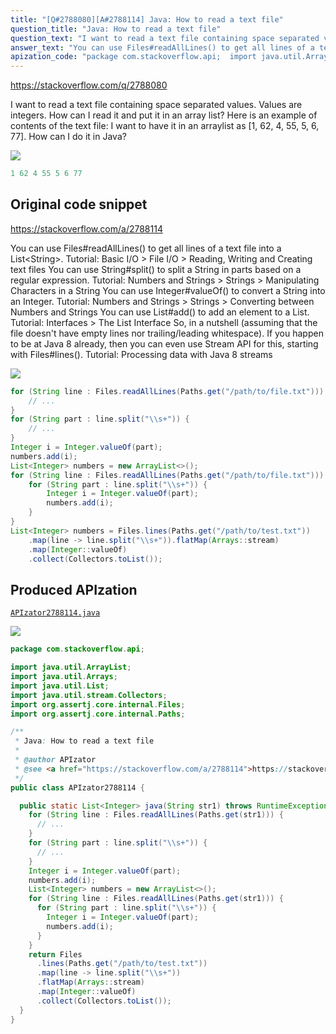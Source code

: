 ```yaml
---
title: "[Q#2788080][A#2788114] Java: How to read a text file"
question_title: "Java: How to read a text file"
question_text: "I want to read a text file containing space separated values. Values are integers. How can I read it and put it in an array list? Here is an example of contents of the text file: I want to have it in an arraylist as [1, 62, 4, 55, 5, 6, 77]. How can I do it in Java?"
answer_text: "You can use Files#readAllLines() to get all lines of a text file into a List<String>. Tutorial: Basic I/O > File I/O > Reading, Writing and Creating text files You can use String#split() to split a String in parts based on a regular expression. Tutorial: Numbers and Strings > Strings > Manipulating Characters in a String You can use Integer#valueOf() to convert a String into an Integer. Tutorial: Numbers and Strings > Strings > Converting between Numbers and Strings You can use List#add() to add an element to a List. Tutorial: Interfaces > The List Interface So, in a nutshell (assuming that the file doesn't have empty lines nor trailing/leading whitespace). If you happen to be at Java 8 already, then you can even use Stream API for this, starting with Files#lines(). Tutorial: Processing data with Java 8 streams"
apization_code: "package com.stackoverflow.api;  import java.util.ArrayList; import java.util.Arrays; import java.util.List; import java.util.stream.Collectors; import org.assertj.core.internal.Files; import org.assertj.core.internal.Paths;  /**  * Java: How to read a text file  *  * @author APIzator  * @see <a href=\"https://stackoverflow.com/a/2788114\">https://stackoverflow.com/a/2788114</a>  */ public class APIzator2788114 {    public static List<Integer> java(String str1) throws RuntimeException {     for (String line : Files.readAllLines(Paths.get(str1))) {       // ...     }     for (String part : line.split(\"\\\\s+\")) {       // ...     }     Integer i = Integer.valueOf(part);     numbers.add(i);     List<Integer> numbers = new ArrayList<>();     for (String line : Files.readAllLines(Paths.get(str1))) {       for (String part : line.split(\"\\\\s+\")) {         Integer i = Integer.valueOf(part);         numbers.add(i);       }     }     return Files       .lines(Paths.get(\"/path/to/test.txt\"))       .map(line -> line.split(\"\\\\s+\"))       .flatMap(Arrays::stream)       .map(Integer::valueOf)       .collect(Collectors.toList());   } }"
---
```


https://stackoverflow.com/q/2788080

I want to read a text file containing space separated values. Values are integers.
How can I read it and put it in an array list?
Here is an example of contents of the text file:
I want to have it in an arraylist as [1, 62, 4, 55, 5, 6, 77]. How can I do it in Java?


<div class="code-logo"><img src="/stackoverflow.png" /></div>

```java
1 62 4 55 5 6 77
```


## Original code snippet

https://stackoverflow.com/a/2788114

You can use Files#readAllLines() to get all lines of a text file into a List&lt;String&gt;.
Tutorial: Basic I/O &gt; File I/O &gt; Reading, Writing and Creating text files
You can use String#split() to split a String in parts based on a regular expression.
Tutorial: Numbers and Strings &gt; Strings &gt; Manipulating Characters in a String
You can use Integer#valueOf() to convert a String into an Integer.
Tutorial: Numbers and Strings &gt; Strings &gt; Converting between Numbers and Strings
You can use List#add() to add an element to a List.
Tutorial: Interfaces &gt; The List Interface
So, in a nutshell (assuming that the file doesn&#x27;t have empty lines nor trailing/leading whitespace).
If you happen to be at Java 8 already, then you can even use Stream API for this, starting with Files#lines().
Tutorial: Processing data with Java 8 streams

<div class="code-logo"><img src="/stackoverflow.png" /></div>

```java
for (String line : Files.readAllLines(Paths.get("/path/to/file.txt"))) {
    // ...
}
for (String part : line.split("\\s+")) {
    // ...
}
Integer i = Integer.valueOf(part);
numbers.add(i);
List<Integer> numbers = new ArrayList<>();
for (String line : Files.readAllLines(Paths.get("/path/to/file.txt"))) {
    for (String part : line.split("\\s+")) {
        Integer i = Integer.valueOf(part);
        numbers.add(i);
    }
}
List<Integer> numbers = Files.lines(Paths.get("/path/to/test.txt"))
    .map(line -> line.split("\\s+")).flatMap(Arrays::stream)
    .map(Integer::valueOf)
    .collect(Collectors.toList());
```

## Produced APIzation

[`APIzator2788114.java`](https://github.com/pasqualesalza/apization-temp-data/raw/master/search/APIzator2788114.java)

<div class="code-logo"><img src="/apizator.png" /></div>

```java
package com.stackoverflow.api;

import java.util.ArrayList;
import java.util.Arrays;
import java.util.List;
import java.util.stream.Collectors;
import org.assertj.core.internal.Files;
import org.assertj.core.internal.Paths;

/**
 * Java: How to read a text file
 *
 * @author APIzator
 * @see <a href="https://stackoverflow.com/a/2788114">https://stackoverflow.com/a/2788114</a>
 */
public class APIzator2788114 {

  public static List<Integer> java(String str1) throws RuntimeException {
    for (String line : Files.readAllLines(Paths.get(str1))) {
      // ...
    }
    for (String part : line.split("\\s+")) {
      // ...
    }
    Integer i = Integer.valueOf(part);
    numbers.add(i);
    List<Integer> numbers = new ArrayList<>();
    for (String line : Files.readAllLines(Paths.get(str1))) {
      for (String part : line.split("\\s+")) {
        Integer i = Integer.valueOf(part);
        numbers.add(i);
      }
    }
    return Files
      .lines(Paths.get("/path/to/test.txt"))
      .map(line -> line.split("\\s+"))
      .flatMap(Arrays::stream)
      .map(Integer::valueOf)
      .collect(Collectors.toList());
  }
}

```